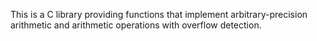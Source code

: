This is a C library providing functions that implement arbitrary-precision
arithmetic and arithmetic operations with overflow detection.
